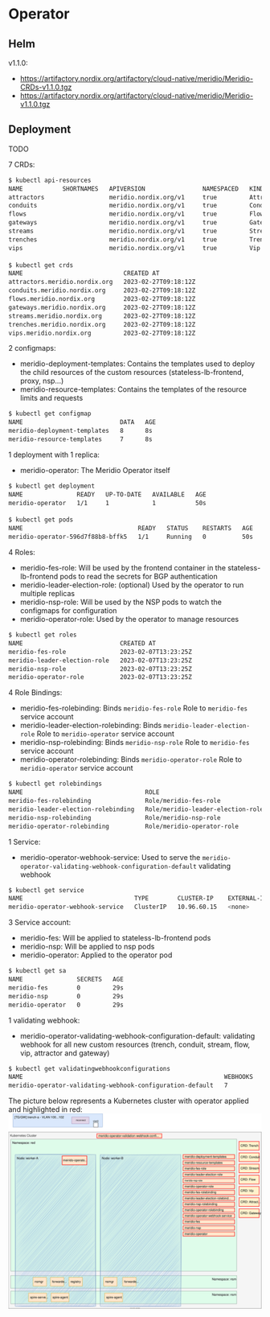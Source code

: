 # Operator

## Helm

v1.1.0:
* https://artifactory.nordix.org/artifactory/cloud-native/meridio/Meridio-CRDs-v1.1.0.tgz
* https://artifactory.nordix.org/artifactory/cloud-native/meridio/Meridio-v1.1.0.tgz

## Deployment

TODO

7 CRDs:
```sh
$ kubectl api-resources
NAME           SHORTNAMES   APIVERSION                NAMESPACED   KIND
attractors                  meridio.nordix.org/v1     true         Attractor
conduits                    meridio.nordix.org/v1     true         Conduit
flows                       meridio.nordix.org/v1     true         Flow
gateways                    meridio.nordix.org/v1     true         Gateway
streams                     meridio.nordix.org/v1     true         Stream
trenches                    meridio.nordix.org/v1     true         Trench
vips                        meridio.nordix.org/v1     true         Vip

$ kubectl get crds
NAME                            CREATED AT
attractors.meridio.nordix.org   2023-02-27T09:18:12Z
conduits.meridio.nordix.org     2023-02-27T09:18:12Z
flows.meridio.nordix.org        2023-02-27T09:18:12Z
gateways.meridio.nordix.org     2023-02-27T09:18:12Z
streams.meridio.nordix.org      2023-02-27T09:18:12Z
trenches.meridio.nordix.org     2023-02-27T09:18:12Z
vips.meridio.nordix.org         2023-02-27T09:18:12Z
```

2 configmaps:
* meridio-deployment-templates: Contains the templates used to deploy the child resources of the custom resources (stateless-lb-frontend, proxy, nsp...)
* meridio-resource-templates: Contains the templates of the resource limits and requests
```sh
$ kubectl get configmap
NAME                           DATA   AGE
meridio-deployment-templates   8      8s
meridio-resource-templates     7      8s
```

1 deployment with 1 replica:
* meridio-operator: The Meridio Operator itself
```sh
$ kubectl get deployment
NAME               READY   UP-TO-DATE   AVAILABLE   AGE
meridio-operator   1/1     1            1           50s

$ kubectl get pods
NAME                                READY   STATUS    RESTARTS   AGE
meridio-operator-596d7f88b8-bffk5   1/1     Running   0          50s
```

4 Roles:
* meridio-fes-role: Will be used by the frontend container in the stateless-lb-frontend pods to read the secrets for BGP authentication
* meridio-leader-election-role: (optional) Used by the operator to run multiple replicas
* meridio-nsp-role: Will be used by the NSP pods to watch the configmaps for configuration
* meridio-operator-role: Used by the operator to manage resources
```sh
$ kubectl get roles
NAME                           CREATED AT
meridio-fes-role               2023-02-07T13:23:25Z
meridio-leader-election-role   2023-02-07T13:23:25Z
meridio-nsp-role               2023-02-07T13:23:25Z
meridio-operator-role          2023-02-07T13:23:25Z
```

4 Role Bindings:
* meridio-fes-rolebinding: Binds `meridio-fes-role` Role to `meridio-fes` service account
* meridio-leader-election-rolebinding: Binds `meridio-leader-election-role` Role to `meridio-operator` service account
* meridio-nsp-rolebinding: Binds `meridio-nsp-role` Role to `meridio-fes` service account
* meridio-operator-rolebinding: Binds `meridio-operator-role` Role to `meridio-operator` service account
```sh
$ kubectl get rolebindings
NAME                                  ROLE                                AGE
meridio-fes-rolebinding               Role/meridio-fes-role               21s
meridio-leader-election-rolebinding   Role/meridio-leader-election-role   21s
meridio-nsp-rolebinding               Role/meridio-nsp-role               21s
meridio-operator-rolebinding          Role/meridio-operator-role          21s
```

1 Service:
* meridio-operator-webhook-service: Used to serve the `meridio-operator-validating-webhook-configuration-default` validating webhook
```sh
$ kubectl get service
NAME                               TYPE        CLUSTER-IP    EXTERNAL-IP   PORT(S)   AGE
meridio-operator-webhook-service   ClusterIP   10.96.60.15   <none>        443/TCP   25s
```

3 Service account:
* meridio-fes: Will be applied to stateless-lb-frontend pods
* meridio-nsp: Will be applied to nsp pods
* meridio-operator: Applied to the operator pod
```sh
$ kubectl get sa
NAME               SECRETS   AGE
meridio-fes        0         29s
meridio-nsp        0         29s
meridio-operator   0         29s
```

1 validating webhook:
* meridio-operator-validating-webhook-configuration-default: validating webhook for all new custom resources (trench, conduit, stream, flow, vip, attractor and gateway)
```sh
$ kubectl get validatingwebhookconfigurations
NAME                                                        WEBHOOKS   AGE
meridio-operator-validating-webhook-configuration-default   7          33s
```

The picture below represents a Kubernetes cluster with operator applied and highlighted in red:
![Installation-Operator](../resources/Installation-Operator.svg)

